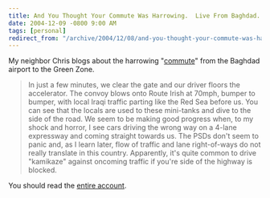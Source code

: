 ```yaml
---
title: And You Thought Your Commute Was Harrowing.  Live From Baghdad...
date: 2004-12-09 -0800 9:00 AM
tags: [personal]
redirect_from: "/archive/2004/12/08/and-you-thought-your-commute-was-harrowing-live-from-baghdad.aspx/"
---
```


My neighbor Chris blogs about the harrowing
"[commute](http://serjak.blogspot.com/2004/12/commute.html)" from the
Baghdad airport to the Green Zone.

> In just a few minutes, we clear the gate and our driver floors the
> accelerator. The convoy blows onto Route Irish at 70mph, bumper to
> bumper, with local Iraqi traffic parting like the Red Sea before us.
> You can see that the locals are used to these mini-tanks and dive to
> the side of the road. We seem to be making good progress when, to my
> shock and horror, I see cars driving the wrong way on a 4-lane
> expressway and coming straight towards us. The PSDs don't seem to
> panic and, as I learn later, flow of traffic and lane right-of-ways do
> not really translate in this country. Apparently, it's quite common to
> drive "kamikaze" against oncoming traffic if you're side of the
> highway is blocked.

You should read the [entire
account](http://serjak.blogspot.com/2004/12/commute.html).

